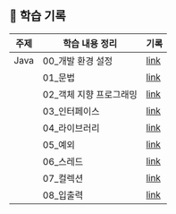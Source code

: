 ## 📝 학습 기록
|주제|학습 내용 정리|기록
|--------|--------|-------
|Java|00_개발 환경 설정|[link](https://github.com/mingyeongwon/kosa-bootcamp/tree/main/study-record/java/00_setup)
||01_문법|[link](https://github.com/mingyeongwon/kosa-bootcamp/tree/main/study-record/java/01_syntax)
||02_객체 지향 프로그래밍|[link](https://github.com/mingyeongwon/kosa-bootcamp/tree/main/study-record/java/02_oop)
||03_인터페이스|[link](https://github.com/mingyeongwon/kosa-bootcamp/tree/main/study-record/java/03_interface)
||04_라이브러리|[link](https://github.com/mingyeongwon/kosa-bootcamp/tree/main/study-record/java/04_library)
||05_예외|[link](https://github.com/mingyeongwon/kosa-bootcamp/tree/main/study-record/java/05_exception)
||06_스레드|[link](https://github.com/mingyeongwon/kosa-bootcamp/tree/main/study-record/java/06_thread)
||07_컬렉션|[link](https://github.com/mingyeongwon/kosa-bootcamp/tree/main/study-record/java/07_collection)
||08_입출력|[link](https://github.com/mingyeongwon/kosa-bootcamp/tree/main/study-record/java/08_io)

